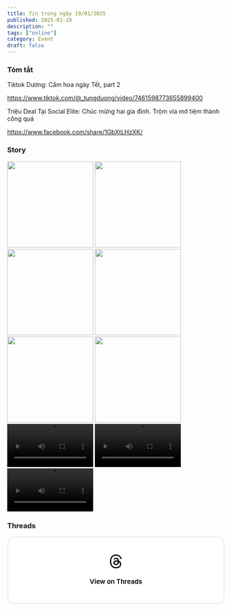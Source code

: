 ```yaml
---
title: Tin trong ngày 19/01/2025
published: 2025-01-19
description: ""
tags: ["online"]
category: Event 
draft: false
---
```


### Tóm tắt 


Tiktok Dương: Cắm hoa ngày Tết, part 2 

https://www.tiktok.com/@_tungduong/video/7461598773655899400 

Triệu Deal Tại Social Elite: Chúc mừng hai gia đình. Trộm vía mở tiệm thành công quá

https://www.facebook.com/share/1GbXtLHzXK/


### Story 

<img width="200" src="https://github.com/user-attachments/assets/cf04bee1-7e3f-49a4-b7f4-d8314a142059" />

<img width="200" src="https://github.com/user-attachments/assets/2bc2cb60-2324-4c5e-95a9-1a702d3460d0" />

<img width="200" src="https://github.com/user-attachments/assets/12930767-8a41-4bd4-af42-5e11fadacc75" />

<img width="200" src="https://github.com/user-attachments/assets/d56fd55b-01e7-4524-ab72-87f7462cef8b" />

<img width="200" src="https://github.com/user-attachments/assets/bc6468fe-5154-4af0-85c7-e3a5a3849289" />

<img width="200" src="https://github.com/user-attachments/assets/e462341b-d91d-429d-920c-0b6325bac9a6" />

<video width="200" controls>
  <source type="video/mp4" src="https://github.com/user-attachments/assets/181e7286-6d92-45cd-8be2-a15702245112" >
</video>

<video width="200" controls>
  <source type="video/mp4" src="https://github.com/user-attachments/assets/6f19caee-2454-4e7d-b578-4197b733ae3d" >
</video>

<video width="200" controls>
  <source type="video/mp4" src="https://github.com/user-attachments/assets/da1d3a6c-9fdb-4e74-b38e-570c51a562c5" >
</video>


### Threads 

<blockquote class="text-post-media" data-text-post-permalink="https://www.threads.net/@ninhduong_summary/post/DFAzAjQzYst" data-text-post-version="0" id="ig-tp-DFAzAjQzYst" style=" background:#FFF; border-width: 1px; border-style: solid; border-color: #00000026; border-radius: 16px; max-width:540px; margin: 1px; min-width:270px; padding:0; width:99.375%; width:-webkit-calc(100% - 2px); width:calc(100% - 2px);"> <a href="https://www.threads.net/@ninhduong_summary/post/DFAzAjQzYst" style=" background:#FFFFFF; line-height:0; padding:0 0; text-align:center; text-decoration:none; width:100%; font-family: -apple-system, BlinkMacSystemFont, sans-serif;" target="_blank"> <div style=" padding: 40px; display: flex; flex-direction: column; align-items: center;"><div style=" display:block; height:32px; width:32px; padding-bottom:20px;"> <svg aria-label="Threads" height="32px" role="img" viewBox="0 0 192 192" width="32px" xmlns="http://www.w3.org/2000/svg"> <path d="M141.537 88.9883C140.71 88.5919 139.87 88.2104 139.019 87.8451C137.537 60.5382 122.616 44.905 97.5619 44.745C97.4484 44.7443 97.3355 44.7443 97.222 44.7443C82.2364 44.7443 69.7731 51.1409 62.102 62.7807L75.881 72.2328C81.6116 63.5383 90.6052 61.6848 97.2286 61.6848C97.3051 61.6848 97.3819 61.6848 97.4576 61.6855C105.707 61.7381 111.932 64.1366 115.961 68.814C118.893 72.2193 120.854 76.925 121.825 82.8638C114.511 81.6207 106.601 81.2385 98.145 81.7233C74.3247 83.0954 59.0111 96.9879 60.0396 116.292C60.5615 126.084 65.4397 134.508 73.775 140.011C80.8224 144.663 89.899 146.938 99.3323 146.423C111.79 145.74 121.563 140.987 128.381 132.296C133.559 125.696 136.834 117.143 138.28 106.366C144.217 109.949 148.617 114.664 151.047 120.332C155.179 129.967 155.42 145.8 142.501 158.708C131.182 170.016 117.576 174.908 97.0135 175.059C74.2042 174.89 56.9538 167.575 45.7381 153.317C35.2355 139.966 29.8077 120.682 29.6052 96C29.8077 71.3178 35.2355 52.0336 45.7381 38.6827C56.9538 24.4249 74.2039 17.11 97.0132 16.9405C119.988 17.1113 137.539 24.4614 149.184 38.788C154.894 45.8136 159.199 54.6488 162.037 64.9503L178.184 60.6422C174.744 47.9622 169.331 37.0357 161.965 27.974C147.036 9.60668 125.202 0.195148 97.0695 0H96.9569C68.8816 0.19447 47.2921 9.6418 32.7883 28.0793C19.8819 44.4864 13.2244 67.3157 13.0007 95.9325L13 96L13.0007 96.0675C13.2244 124.684 19.8819 147.514 32.7883 163.921C47.2921 182.358 68.8816 191.806 96.9569 192H97.0695C122.03 191.827 139.624 185.292 154.118 170.811C173.081 151.866 172.51 128.119 166.26 113.541C161.776 103.087 153.227 94.5962 141.537 88.9883ZM98.4405 129.507C88.0005 130.095 77.1544 125.409 76.6196 115.372C76.2232 107.93 81.9158 99.626 99.0812 98.6368C101.047 98.5234 102.976 98.468 104.871 98.468C111.106 98.468 116.939 99.0737 122.242 100.233C120.264 124.935 108.662 128.946 98.4405 129.507Z" /></svg></div><div style=" font-size: 15px; line-height: 21px; color: #000000; font-weight: 600; "> View on Threads</div></div></a></blockquote>
<script async src="https://www.threads.net/embed.js"></script>